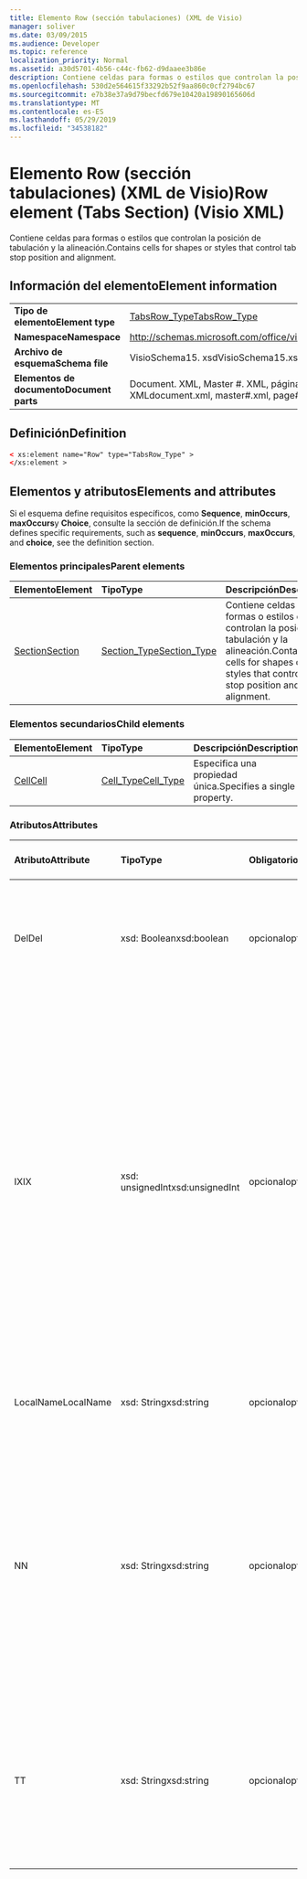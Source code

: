 ```yaml
---
title: Elemento Row (sección tabulaciones) (XML de Visio)
manager: soliver
ms.date: 03/09/2015
ms.audience: Developer
ms.topic: reference
localization_priority: Normal
ms.assetid: a30d5701-4b56-c44c-fb62-d9daaee3b86e
description: Contiene celdas para formas o estilos que controlan la posición de tabulación y la alineación.
ms.openlocfilehash: 530d2e564615f33292b52f9aa860c0cf2794bc67
ms.sourcegitcommit: e7b38e37a9d79becfd679e10420a19890165606d
ms.translationtype: MT
ms.contentlocale: es-ES
ms.lasthandoff: 05/29/2019
ms.locfileid: "34538182"
---
```

# <a name="row-element-tabs-section-visio-xml"></a><span data-ttu-id="be1a0-103">Elemento Row (sección tabulaciones) (XML de Visio)</span><span class="sxs-lookup"><span data-stu-id="be1a0-103">Row element (Tabs Section) (Visio XML)</span></span>

<span data-ttu-id="be1a0-104">Contiene celdas para formas o estilos que controlan la posición de tabulación y la alineación.</span><span class="sxs-lookup"><span data-stu-id="be1a0-104">Contains cells for shapes or styles that control tab stop position and alignment.</span></span>
  
## <a name="element-information"></a><span data-ttu-id="be1a0-105">Información del elemento</span><span class="sxs-lookup"><span data-stu-id="be1a0-105">Element information</span></span>

|||
|:-----|:-----|
|<span data-ttu-id="be1a0-106">**Tipo de elemento**</span><span class="sxs-lookup"><span data-stu-id="be1a0-106">**Element type**</span></span> <br/> |[<span data-ttu-id="be1a0-107">TabsRow_Type</span><span class="sxs-lookup"><span data-stu-id="be1a0-107">TabsRow_Type</span></span>](tabsrow_type-complextypevisio-xml.md) <br/> |
|<span data-ttu-id="be1a0-108">**Namespace**</span><span class="sxs-lookup"><span data-stu-id="be1a0-108">**Namespace**</span></span> <br/> |http://schemas.microsoft.com/office/visio/2012/main  <br/> |
|<span data-ttu-id="be1a0-109">**Archivo de esquema**</span><span class="sxs-lookup"><span data-stu-id="be1a0-109">**Schema file**</span></span> <br/> |<span data-ttu-id="be1a0-110">VisioSchema15. xsd</span><span class="sxs-lookup"><span data-stu-id="be1a0-110">VisioSchema15.xsd</span></span>  <br/> |
|<span data-ttu-id="be1a0-111">**Elementos de documento**</span><span class="sxs-lookup"><span data-stu-id="be1a0-111">**Document parts**</span></span> <br/> |<span data-ttu-id="be1a0-112">Document. XML, Master #. XML, página #. XML</span><span class="sxs-lookup"><span data-stu-id="be1a0-112">document.xml, master#.xml, page#.xml</span></span>  <br/> |
   
## <a name="definition"></a><span data-ttu-id="be1a0-113">Definición</span><span class="sxs-lookup"><span data-stu-id="be1a0-113">Definition</span></span>

```XML
< xs:element name="Row" type="TabsRow_Type" >
</xs:element >
```

## <a name="elements-and-attributes"></a><span data-ttu-id="be1a0-114">Elementos y atributos</span><span class="sxs-lookup"><span data-stu-id="be1a0-114">Elements and attributes</span></span>

<span data-ttu-id="be1a0-115">Si el esquema define requisitos específicos, como **Sequence**, **minOccurs**, **maxOccurs**y **Choice**, consulte la sección de definición.</span><span class="sxs-lookup"><span data-stu-id="be1a0-115">If the schema defines specific requirements, such as **sequence**, **minOccurs**, **maxOccurs**, and **choice**, see the definition section.</span></span> 
  
### <a name="parent-elements"></a><span data-ttu-id="be1a0-116">Elementos principales</span><span class="sxs-lookup"><span data-stu-id="be1a0-116">Parent elements</span></span>

|<span data-ttu-id="be1a0-117">**Elemento**</span><span class="sxs-lookup"><span data-stu-id="be1a0-117">**Element**</span></span>|<span data-ttu-id="be1a0-118">**Tipo**</span><span class="sxs-lookup"><span data-stu-id="be1a0-118">**Type**</span></span>|<span data-ttu-id="be1a0-119">**Descripción**</span><span class="sxs-lookup"><span data-stu-id="be1a0-119">**Description**</span></span>|
|:-----|:-----|:-----|
|[<span data-ttu-id="be1a0-120">Section</span><span class="sxs-lookup"><span data-stu-id="be1a0-120">Section</span></span>](section-element-sheet_type-complextypevisio-xml.md) <br/> |[<span data-ttu-id="be1a0-121">Section_Type</span><span class="sxs-lookup"><span data-stu-id="be1a0-121">Section_Type</span></span>](section_type-complextypevisio-xml.md) <br/> |<span data-ttu-id="be1a0-122">Contiene celdas para formas o estilos que controlan la posición de tabulación y la alineación.</span><span class="sxs-lookup"><span data-stu-id="be1a0-122">Contains cells for shapes or styles that control tab stop position and alignment.</span></span>  <br/> |
   
### <a name="child-elements"></a><span data-ttu-id="be1a0-123">Elementos secundarios</span><span class="sxs-lookup"><span data-stu-id="be1a0-123">Child elements</span></span>

|<span data-ttu-id="be1a0-124">**Elemento**</span><span class="sxs-lookup"><span data-stu-id="be1a0-124">**Element**</span></span>|<span data-ttu-id="be1a0-125">**Tipo**</span><span class="sxs-lookup"><span data-stu-id="be1a0-125">**Type**</span></span>|<span data-ttu-id="be1a0-126">**Descripción**</span><span class="sxs-lookup"><span data-stu-id="be1a0-126">**Description**</span></span>|
|:-----|:-----|:-----|
|[<span data-ttu-id="be1a0-127">Cell</span><span class="sxs-lookup"><span data-stu-id="be1a0-127">Cell</span></span>](cell-element-tabs-sectionvisio-xml.md) <br/> |[<span data-ttu-id="be1a0-128">Cell_Type</span><span class="sxs-lookup"><span data-stu-id="be1a0-128">Cell_Type</span></span>](cell_type-complextypevisio-xml.md) <br/> |<span data-ttu-id="be1a0-129">Especifica una propiedad única.</span><span class="sxs-lookup"><span data-stu-id="be1a0-129">Specifies a single property.</span></span>  <br/> |
   
### <a name="attributes"></a><span data-ttu-id="be1a0-130">Atributos</span><span class="sxs-lookup"><span data-stu-id="be1a0-130">Attributes</span></span>

|<span data-ttu-id="be1a0-131">**Atributo**</span><span class="sxs-lookup"><span data-stu-id="be1a0-131">**Attribute**</span></span>|<span data-ttu-id="be1a0-132">**Tipo**</span><span class="sxs-lookup"><span data-stu-id="be1a0-132">**Type**</span></span>|<span data-ttu-id="be1a0-133">**Obligatorio**</span><span class="sxs-lookup"><span data-stu-id="be1a0-133">**Required**</span></span>|<span data-ttu-id="be1a0-134">**Descripción**</span><span class="sxs-lookup"><span data-stu-id="be1a0-134">**Description**</span></span>|<span data-ttu-id="be1a0-135">**Posibles valores**</span><span class="sxs-lookup"><span data-stu-id="be1a0-135">**Possible values**</span></span>|
|:-----|:-----|:-----|:-----|:-----|
|<span data-ttu-id="be1a0-136">Del</span><span class="sxs-lookup"><span data-stu-id="be1a0-136">Del</span></span>  <br/> |<span data-ttu-id="be1a0-137">xsd: Boolean</span><span class="sxs-lookup"><span data-stu-id="be1a0-137">xsd:boolean</span></span>  <br/> |<span data-ttu-id="be1a0-138">opcional</span><span class="sxs-lookup"><span data-stu-id="be1a0-138">optional</span></span>  <br/> |<span data-ttu-id="be1a0-139">Especifica si se ha eliminado una fila que, de lo contrario, se heredaría de una forma de patrón.</span><span class="sxs-lookup"><span data-stu-id="be1a0-139">Specifies whether a row that would otherwise be inherited from a master shape has been deleted.</span></span>  <br/> |<span data-ttu-id="be1a0-140">Valores del tipo xsd: Boolean.</span><span class="sxs-lookup"><span data-stu-id="be1a0-140">Values of the xsd:boolean type.</span></span>  <br/> |
|<span data-ttu-id="be1a0-141">IX</span><span class="sxs-lookup"><span data-stu-id="be1a0-141">IX</span></span>  <br/> |<span data-ttu-id="be1a0-142">xsd: unsignedInt</span><span class="sxs-lookup"><span data-stu-id="be1a0-142">xsd:unsignedInt</span></span>  <br/> |<span data-ttu-id="be1a0-143">opcional</span><span class="sxs-lookup"><span data-stu-id="be1a0-143">optional</span></span>  <br/> |<span data-ttu-id="be1a0-144">Especifica el identificador de base uno de la fila.</span><span class="sxs-lookup"><span data-stu-id="be1a0-144">Specifies the one-based identifier for the row.</span></span> <span data-ttu-id="be1a0-145">Debe ser único y mayor que otros identificadores de la misma sección. El atributo IX solo se usa para las secciones character, Connection, Field, FillGradient, Geometry, Layer, LineGradient, Paragraph, Reviewer, Scratch y Tabs.</span><span class="sxs-lookup"><span data-stu-id="be1a0-145">It should be unqiue and greater than other identifiers in the same section.The IX attribute is only used for the Character, Connection, Field, FillGradient, Geometry, Layer, LineGradient, Paragraph, Reviewer, Scratch, and Tabs sections.</span></span> <span data-ttu-id="be1a0-146">Una fila sólo puede tener uno de los atributos IX o N.</span><span class="sxs-lookup"><span data-stu-id="be1a0-146">A row can only have one of the IX or N attributes.</span></span>  <br/> |<span data-ttu-id="be1a0-147">Valores del tipo xsd: unsignedInt.</span><span class="sxs-lookup"><span data-stu-id="be1a0-147">Values of the xsd:unsignedInt type.</span></span>  <br/> |
|<span data-ttu-id="be1a0-148">LocalName</span><span class="sxs-lookup"><span data-stu-id="be1a0-148">LocalName</span></span>  <br/> |<span data-ttu-id="be1a0-149">xsd: String</span><span class="sxs-lookup"><span data-stu-id="be1a0-149">xsd:string</span></span>  <br/> |<span data-ttu-id="be1a0-150">opcional</span><span class="sxs-lookup"><span data-stu-id="be1a0-150">optional</span></span>  <br/> |<span data-ttu-id="be1a0-151">Especifica el nombre único dependiente del idioma de la fila.</span><span class="sxs-lookup"><span data-stu-id="be1a0-151">Specifies the unique language-dependent name of the row.</span></span>  <br/> |<span data-ttu-id="be1a0-152">Valores del tipo xsd: String.</span><span class="sxs-lookup"><span data-stu-id="be1a0-152">Values of the xsd:string type.</span></span>  <br/> |
|<span data-ttu-id="be1a0-153">N</span><span class="sxs-lookup"><span data-stu-id="be1a0-153">N</span></span>  <br/> |<span data-ttu-id="be1a0-154">xsd: String</span><span class="sxs-lookup"><span data-stu-id="be1a0-154">xsd:string</span></span>  <br/> |<span data-ttu-id="be1a0-155">opcional</span><span class="sxs-lookup"><span data-stu-id="be1a0-155">optional</span></span>  <br/> |<span data-ttu-id="be1a0-156">Especifica el nombre único independiente del idioma de la fila. El atributo N solo se usa para las secciones User, Property, Actions, control, Connection, HYPERLINK y ActionTag.</span><span class="sxs-lookup"><span data-stu-id="be1a0-156">Specifies the unique language-independent name of the row.The N attribute is only used for the User, Property, Actions, Control, Connection, Hyperlink, and ActionTag sections.</span></span> <span data-ttu-id="be1a0-157">Una fila sólo puede tener uno de los atributos IX o N.</span><span class="sxs-lookup"><span data-stu-id="be1a0-157">A row can only have one of the IX or N attributes.</span></span>  <br/> |<span data-ttu-id="be1a0-158">Valores del tipo xsd: String.</span><span class="sxs-lookup"><span data-stu-id="be1a0-158">Values of the xsd:string type.</span></span>  <br/> |
|<span data-ttu-id="be1a0-159">T</span><span class="sxs-lookup"><span data-stu-id="be1a0-159">T</span></span>  <br/> |<span data-ttu-id="be1a0-160">xsd: String</span><span class="sxs-lookup"><span data-stu-id="be1a0-160">xsd:string</span></span>  <br/> |<span data-ttu-id="be1a0-161">opcional</span><span class="sxs-lookup"><span data-stu-id="be1a0-161">optional</span></span>  <br/> |<span data-ttu-id="be1a0-162">Especifica el tipo de la ruta geométrica representada por la fila y utilizada en la visualización de geometría.</span><span class="sxs-lookup"><span data-stu-id="be1a0-162">Specifies the type of the geometric path represented by the row and used in geometry visualization.</span></span> <span data-ttu-id="be1a0-163">El atributo T solo se usa para la sección Geometry.</span><span class="sxs-lookup"><span data-stu-id="be1a0-163">The T attribute is only used for the Geometry section.</span></span>  <br/> |<span data-ttu-id="be1a0-164">Valores del tipo xsd: String.</span><span class="sxs-lookup"><span data-stu-id="be1a0-164">Values of the xsd:string type.</span></span>  <br/> |
   

